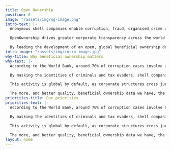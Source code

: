 ```yaml
---
title: Open Ownership
position: 0
image: "/assets/img/og-image.png"
intro-text: |-
  Anonymous shell companies enable corruption, fraud, organised crime and tax evasion. The wider the access to high quality data on who owns what, the harder it will be for corrupt individuals to hide.

  OpenOwnership drives greater corporate transparency across the world by making it easy to publish and access high-quality, linked data about who owns companies.

  By leading the development of an open, global beneficial ownership data and policy ecosystem, we aim to create a new set of norms and end anonymous company ownership.
intro-image: "/assets/img/intro-image.jpg"
why-title: Why beneficial ownership matters
why-text: |-
  According to the World Bank, around 70% of corruption cases involve anonymous companies. They are also used to move illicit funds - from laundering money for human trafficking and the drug trade to funding terror groups and criminal gangs.

  By masking the identities of criminals and tax evaders, shell companies inhibit the ability of law enforcement agencies, journalists and other civil society actors to investigate, expose and punish illegal activity.

  This activity is global by default, as corporate structures cross jurisdictions in a deliberate effort to make discovering the true owners impossible. Individual countries holding and maintaining siloed registers of beneficial owners is not enough - this information has to be interlinked so that ownership relationships and financial flows can be tracked across different jurisdictions.

  The more, and better quality, beneficial ownership data we have, the more expensive and difficult it will be for corrupt individuals to hide. This is good for governments, businesses, and wider society.
priorities-title: Our priorities
priorities-text: |-
  According to the World Bank, around 70% of corruption cases involve anonymous companies. They are also used to move illicit funds - from laundering money for human trafficking and the drug trade to funding terror groups and criminal gangs.

  By masking the identities of criminals and tax evaders, shell companies inhibit the ability of law enforcement agencies, journalists and other civil society actors to investigate, expose and punish illegal activity.

  This activity is global by default, as corporate structures cross jurisdictions in a deliberate effort to make discovering the true owners impossible. Individual countries holding and maintaining siloed registers of beneficial owners is not enough - this information has to be interlinked so that ownership relationships and financial flows can be tracked across different jurisdictions.

  The more, and better quality, beneficial ownership data we have, the more expensive and difficult it will be for corrupt individuals to hide. This is good for governments, businesses, and wider society.
layout: home
---
```


